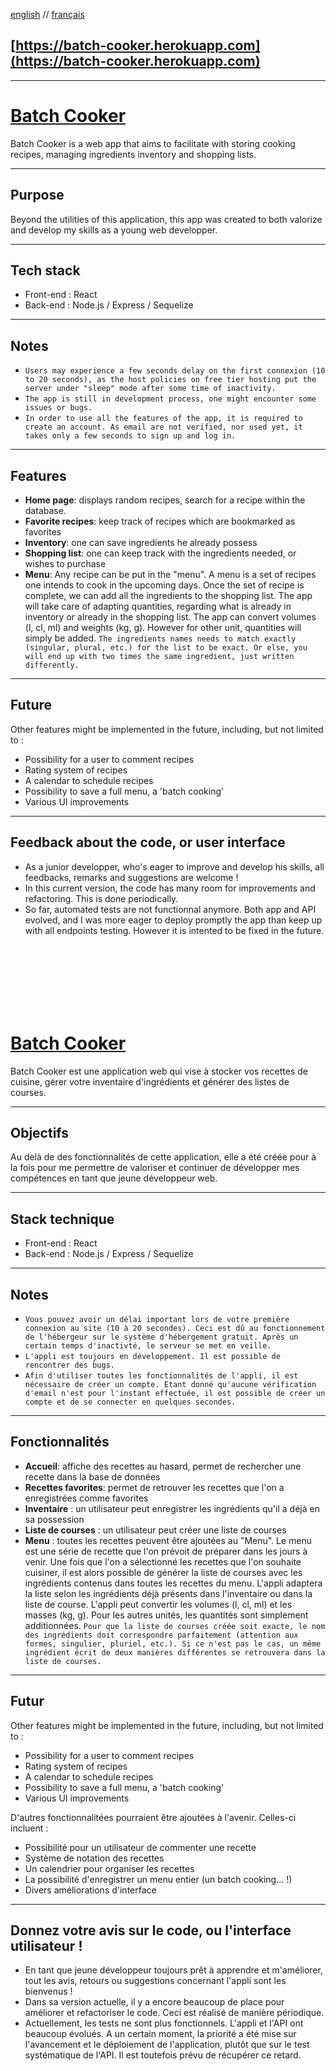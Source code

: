 [english](#english) // [français](#français)
## **[https://batch-cooker.herokuapp.com](https://batch-cooker.herokuapp.com)**

***

# [Batch Cooker](https://batch-cooker.herokuapp.com)

<a name="english"></a>
Batch Cooker is a web app that aims to facilitate with storing cooking recipes, managing ingredients inventory and shopping lists.

***


## Purpose

Beyond the utilities of this application, this app was created to both valorize and develop my skills as a young web developper.

***

## Tech stack

- Front-end : React
- Back-end : Node.js / Express / Sequelize

***

## Notes

- `Users may experience a few seconds delay on the first connexion (10 to 20 seconds), as the host policies on free tier hosting put the server under "sleep" mode after some time of inactivity.`
- `The app is still in development process, one might encounter some issues or bugs.`
- `In order to use all the features of the app, it is required to create an account. As email are not verified, nor used yet, it takes only a few seconds to sign up and log in.`

***

## Features

- **Home page**: displays random recipes, search for a recipe within the database.
- **Favorite recipes**: keep track of recipes which are bookmarked as favorites
- **Inventory**: one can save ingredients he already possess
- **Shopping list**: one can keep track with the ingredients needed, or wishes to purchase
- **Menu**: Any recipe can be put in the "menu". A menu is a set of recipes one intends to cook in the upcoming days. Once the set of recipe is complete, we can add all the ingredients to the shopping list. The app will take care of adapting quantities, regarding what is already in inventory or already in the shopping list. The app can convert volumes (l, cl, ml) and weights (kg, g). However for other unit, quantities will simply be added.
`The ingredients names needs to match exactly (singular, plural, etc.) for the list to be exact. Or else, you will end up with two times the same ingredient, just written differently.`

***

## Future

Other features might be implemented in the future, including, but not limited to :
- Possibility for a user to comment recipes
- Rating system of recipes
- A calendar to schedule recipes
- Possibility to save a full menu, a 'batch cooking'
- Various UI improvements

***

## Feedback about the code, or user interface

* As a junior developper, who's eager to improve and develop his skills, all feedbacks, remarks and suggestions are welcome !
* In this current version, the code has many room for improvements and refactoring. This is done periodically.
* So far, automated tests are not functionnal anymore. Both app and API evolved, and I was more eager to deploy promptly the app than keep up with all endpoints testing. However it is intented to be fixed in the future.


\
\
\
\
\
\
<a name="français"></a>
# [Batch Cooker](https://batch-cooker.herokuapp.com)

Batch Cooker est une application web qui vise à stocker vos recettes de cuisine, gérer votre inventaire d'ingrédients et générer des listes de courses.

***

## Objectifs

Au delà de des fonctionnalités de cette application, elle a été créée pour à la fois pour me permettre de valoriser et continuer de développer mes compétences en tant que jeune développeur web. 

***

## Stack technique

- Front-end : React
- Back-end : Node.js / Express / Sequelize

***

## Notes

- `Vous pouvez avoir un délai important lors de votre première connexion au site (10 à 20 secondes). Ceci est dû au fonctionnement de l'hébergeur sur le système d'hébergement gratuit. Après un certain temps d'inactivté, le serveur se met en veille.`
- `L'appli est toujours en développement. Il est possible de rencontrer des bugs.`
- `Afin d'utiliser toutes les fonctionnalités de l'appli, il est nécessaire de créer un compte. Etant donné qu'aucune vérification d'email n'est pour l'instant effectuée, il est possible de créer un compte et de se connecter en quelques secondes.`

***

## Fonctionnalités

- **Accueil**: affiche des recettes au hasard, permet de rechercher une recette dans la base de données
- **Recettes favorites**: permet de retrouver les recettes que l'on a enregistrées comme favorites
- **Inventaire** : un utilisateur peut enregistrer les ingrédients qu'il a déjà en sa possession
- **Liste de courses** : un utilisateur peut créer une liste de courses
- **Menu** : toutes les recettes peuvent être ajoutées au "Menu". Le menu est une série de recette que l'on prévoit de préparer dans les jours à venir. Une fois que l'on a sélectionné les recettes que l'on souhaite cuisiner, il est alors possible de générer la liste de courses avec les ingrédients contenus dans toutes les recettes du menu. L'appli adaptera la liste selon les ingrédients déjà présents dans l'inventaire ou dans la liste de course. L'appli peut convertir les volumes (l, cl, ml) et les masses (kg, g). Pour les autres unités, les quantités sont simplement additionnées. 
`Pour que la liste de courses créée soit exacte, le nom des ingrédients doit correspondre parfaitement (attention aux formes, singulier, pluriel, etc.). Si ce n'est pas le cas, un même ingrédient écrit de deux manières différentes se retrouvera dans la liste de courses.` 

***

## Futur

Other features might be implemented in the future, including, but not limited to :
- Possibility for a user to comment recipes
- Rating system of recipes
- A calendar to schedule recipes
- Possibility to save a full menu, a 'batch cooking'
- Various UI improvements

D'autres fonctionnalitées pourraient être ajoutées à l'avenir. Celles-ci incluent :
- Possibilité pour un utilisateur de commenter une recette
- Système de notation des recettes
- Un calendrier pour organiser les recettes
- La possibilité d'enregistrer un menu entier (un batch cooking... !)
- Divers améliorations d'interface

***

## Donnez votre avis sur le code, ou l'interface utilisateur !

* En tant que jeune développeur toujours prêt à apprendre et m'améliorer, tout les avis, retours ou suggestions concernant l'appli sont les bienvenus !
* Dans sa version actuelle, il y a encore beaucoup de place pour améliorer et refactoriser le code. Ceci est réalisé de manière périodique.
* Actuellement, les tests ne sont plus fonctionnels. L'appli et l'API ont beaucoup évolués. A un certain moment, la priorité a été mise sur l'avancement et le déploiement de l'application, plutôt que sur le test systématique de l'API. Il est toutefois prévu de récupérer ce retard.

